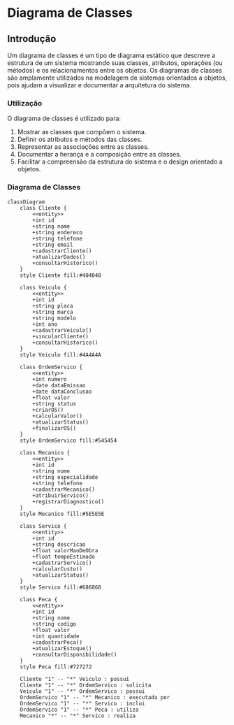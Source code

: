 # Diagrama de Classes

## Introdução

Um diagrama de classes é um tipo de diagrama estático que descreve a estrutura de um sistema mostrando suas classes, atributos, operações (ou métodos) e os relacionamentos entre os objetos. Os diagramas de classes são amplamente utilizados na modelagem de sistemas orientados a objetos, pois ajudam a visualizar e documentar a arquitetura do sistema.

### Utilização

O diagrama de classes é utilizado para:

1. Mostrar as classes que compõem o sistema.
2. Definir os atributos e métodos das classes.
3. Representar as associações entre as classes.
4. Documentar a herança e a composição entre as classes.
5. Facilitar a compreensão da estrutura do sistema e o design orientado a objetos.

### Diagrama de Classes

```mermaid
classDiagram
    class Cliente {
        <<entity>>
        +int id
        +string nome
        +string endereco
        +string telefone
        +string email
        +cadastrarCliente()
        +atualizarDados()
        +consultarHistorico()
    }
    style Cliente fill:#404040

    class Veiculo {
        <<entity>>
        +int id
        +string placa
        +string marca
        +string modelo
        +int ano
        +cadastrarVeiculo()
        +vincularCliente()
        +consultarHistorico()
    }
    style Veiculo fill:#4A4A4A

    class OrdemServico {
        <<entity>>
        +int numero
        +date dataEmissao
        +date dataConclusao
        +float valor
        +string status
        +criarOS()
        +calcularValor()
        +atualizarStatus()
        +finalizarOS()
    }
    style OrdemServico fill:#545454

    class Mecanico {
        <<entity>>
        +int id
        +string nome
        +string especialidade
        +string telefone
        +cadastrarMecanico()
        +atribuirServico()
        +registrarDiagnostico()
    }
    style Mecanico fill:#5E5E5E

    class Servico {
        <<entity>>
        +int id
        +string descricao
        +float valorMaoDeObra
        +float tempoEstimado
        +cadastrarServico()
        +calcularCusto()
        +atualizarStatus()
    }
    style Servico fill:#686868

    class Peca {
        <<entity>>
        +int id
        +string nome
        +string codigo
        +float valor
        +int quantidade
        +cadastrarPeca()
        +atualizarEstoque()
        +consultarDisponibilidade()
    }
    style Peca fill:#727272

    Cliente "1" -- "*" Veiculo : possui
    Cliente "1" -- "*" OrdemServico : solicita
    Veiculo "1" -- "*" OrdemServico : possui
    OrdemServico "1" -- "*" Mecanico : executada por
    OrdemServico "1" -- "*" Servico : inclui
    OrdemServico "1" -- "*" Peca : utiliza
    Mecanico "*" -- "*" Servico : realiza
```
